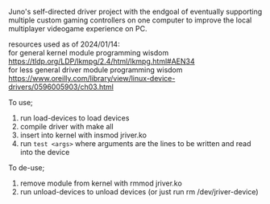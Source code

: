 Juno's self-directed driver project with the endgoal of eventually supporting multiple custom gaming controllers on one computer to improve the local multiplayer videogame experience on PC.

resources used as of 2024/01/14: </br>
for general kernel module programming wisdom https://tldp.org/LDP/lkmpg/2.4/html/lkmpg.html#AEN34 </br>
for less general driver module programming wisdom https://www.oreilly.com/library/view/linux-device-drivers/0596005903/ch03.html

To use;

1. run load-devices to load devices
2. compile driver with make all
3. insert into kernel with insmod jriver.ko
4. run ```test <args>``` where arguments are the lines to be written and read into the device

To de-use;

1. remove module from kernel with rmmod jriver.ko
2. run unload-devices to unload devices (or just run rm /dev/jriver-device)

